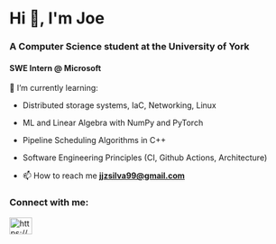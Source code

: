 <h1>Hi 👋, I'm Joe</h1>
<h3>A Computer Science student at the University of York</h3>
<h4>SWE Intern @ Microsoft</h4>

🌱 I’m currently learning:

- Distributed storage systems, IaC, Networking, Linux
- ML and Linear Algebra with NumPy and PyTorch
- Pipeline Scheduling Algorithms in C++
- Software Engineering Principles (CI, Github Actions, Architecture)

- 📫 How to reach me **jjzsilva99@gmail.com**

<h3 align="left">Connect with me:</h3>
<p align="left">
<a href="https://linkedin.com/in/https://www.linkedin.com/in/joseph-silva-768807238/" target="blank"><img align="center" src="https://raw.githubusercontent.com/rahuldkjain/github-profile-readme-generator/master/src/images/icons/Social/linked-in-alt.svg" alt="https://www.linkedin.com/in/joseph-silva-768807238/" height="30" width="40" /></a>
</p>

